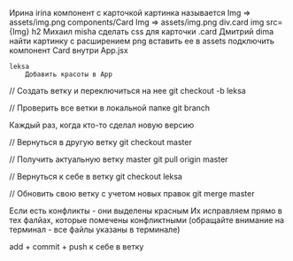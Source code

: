 Ирина
    irina
        компонент с карточкой
        картинка называется Img => assets/img.png
        components/Card
            Img => assets/img.png
            div.card
                img src={Img}
                h2
Михаил
    misha
        сделать css для карточки .card
Дмитрий
    dima
        найти картинку с расширением png
        вставить ее в assets
        подключить компонент Card внутри App.jsx

    leksa
        Добавить красоты в App

// Создать ветку и переключиться на нее
git checkout -b leksa

// Проверить все ветки в локальной папке
git branch


Каждый раз, когда кто-то сделал новую версию

// Вернуться в другую ветку
git checkout master

// Получить актуальную ветку master
git pull origin master

// Вернуться к себе в ветку
git checkout leksa

// Обновить свою ветку с учетом новых правок
git merge master

Если есть конфликты - они выделены красным
Их исправляем прямо в тех фалйах, которые помечены конфликтными (обращайте внимание на терминал - все файлы указаны в терминале)

add + commit + push к себе в ветку